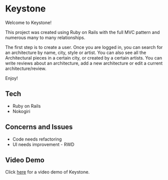# Keystone

Welcome to Keystone!

This project was created using Ruby on Rails with the full MVC pattern and numerous many to many relationships.

The first step is to create a user.
Once you are logged in, you can search for an architecture by name, city, style or artist.
You can also see all the Architectural pieces in a certain city, or created by a certain artists.
You can write reviews about an architecture, add a new architecture or edit a current architecture/review.

Enjoy!

## Tech

- Ruby on Rails
- Nokogiri

## Concerns and Issues

- Code needs refactoring
- UI needs improvement - RWD

## Video Demo

Click <a href="https://youtu.be/79KgK_h6GrY" target="_blank">here</a> for a video demo of Keystone.
